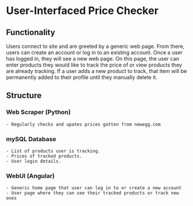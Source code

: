 # User-Interfaced Price Checker
## Functionality
Users connect to site and are greeted by a generic web page. From there, users can create an account or log in to an existing account. Once a user has logged in, they will see a new web page. On this page, the user can enter products they would like to track the price of or view products they are already tracking. If a user adds a new product to track, that item will be permanently added to their profile until they manually delete it.

## Structure
### Web Scraper (Python)
	- Regularly checks and upates prices gotten from newegg.com

### mySQL Database
	- List of products user is tracking.
	- Prices of tracked products.
	- User login details.

### WebUI (Angular)
	- Generic home page that user can log in to or create a new account
	- User page where they can see their tracked products or track new ones
